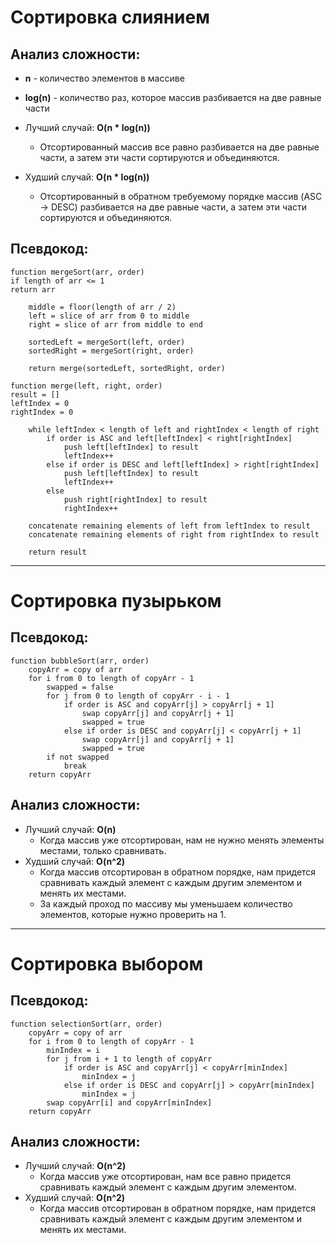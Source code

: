 # Сортировка слиянием
## Анализ сложности:
- **n** - количество элементов в массиве
- **log(n)** - количество раз, которое массив разбивается на две равные части


- Лучший случай: **O(n * log(n))**
  - Отсортированный массив все равно разбивается на две равные части, а затем эти части сортируются и объединяются.
- Худший случай: **O(n * log(n))**
  - Отсортированный в обратном требуемому порядке массив (ASC -> DESC) разбивается на две равные части, а затем эти части сортируются и объединяются.

## Псевдокод:

```
function mergeSort(arr, order)
if length of arr <= 1
return arr

    middle = floor(length of arr / 2)
    left = slice of arr from 0 to middle
    right = slice of arr from middle to end

    sortedLeft = mergeSort(left, order)
    sortedRight = mergeSort(right, order)

    return merge(sortedLeft, sortedRight, order)

function merge(left, right, order)
result = []
leftIndex = 0
rightIndex = 0

    while leftIndex < length of left and rightIndex < length of right
        if order is ASC and left[leftIndex] < right[rightIndex]
            push left[leftIndex] to result
            leftIndex++
        else if order is DESC and left[leftIndex] > right[rightIndex]
            push left[leftIndex] to result
            leftIndex++
        else
            push right[rightIndex] to result
            rightIndex++

    concatenate remaining elements of left from leftIndex to result
    concatenate remaining elements of right from rightIndex to result

    return result
```

---

# Сортировка пузырьком
## Псевдокод:
```
function bubbleSort(arr, order)
    copyArr = copy of arr
    for i from 0 to length of copyArr - 1
        swapped = false
        for j from 0 to length of copyArr - i - 1
            if order is ASC and copyArr[j] > copyArr[j + 1]
                swap copyArr[j] and copyArr[j + 1]
                swapped = true
            else if order is DESC and copyArr[j] < copyArr[j + 1]
                swap copyArr[j] and copyArr[j + 1]
                swapped = true
        if not swapped
            break
    return copyArr
```

## Анализ сложности:
- Лучший случай: **O(n)**
  - Когда массив уже отсортирован, нам не нужно менять элементы местами, только сравнивать.
- Худший случай: **O(n^2)**
	- Когда массив отсортирован в обратном порядке, нам придется сравнивать каждый элемент с каждым другим элементом и менять их местами.
    - За каждый проход по массиву мы уменьшаем количество элементов, которые нужно проверить на 1.

---

# Сортировка выбором
## Псевдокод:
```
function selectionSort(arr, order)
	copyArr = copy of arr
	for i from 0 to length of copyArr - 1
		minIndex = i
		for j from i + 1 to length of copyArr
			if order is ASC and copyArr[j] < copyArr[minIndex]
				minIndex = j
			else if order is DESC and copyArr[j] > copyArr[minIndex]
				minIndex = j
		swap copyArr[i] and copyArr[minIndex]
	return copyArr
```

## Анализ сложности:
- Лучший случай: **O(n^2)**
	- Когда массив уже отсортирован, нам все равно придется сравнивать каждый элемент с каждым другим элементом.
- Худший случай: **O(n^2)**
	- Когда массив отсортирован в обратном порядке, нам придется сравнивать каждый элемент с каждым другим элементом и менять их местами.
